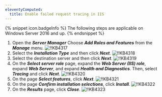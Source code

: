 ```yaml
---
eleventyComputed:
  title: Enable failed request tracing in IIS
---
```

{% snippet icon.badgeInfo %}
The following steps are applicable on Windows Server 2016 and up.
{% endsnippet %}

1. Open the ***Server Manager*** Choose ***Add Roles and Features*** from the ***Manage*** menu.
![!!KB4317](https://cdnweb.devolutions.net/docs/en/kb/KB4317.png)
1. Select the ***Installation Type*** and then click ***Next***.
![!!KB4318](https://cdnweb.devolutions.net/docs/en/kb/KB4318.png)
1. Select the destination server and then click ***Next***.
![!!KB4319](https://cdnweb.devolutions.net/docs/en/kb/KB4319.png)
1. On the ***Select server role*** page, expand the ***Web Server (IIS) role***, expand ***Web Server***, and expand ***Health and Diagnostics***. Then, select ***Tracing*** and click ***Next***.
![!!KB4320](https://cdnweb.devolutions.net/docs/en/kb/KB4320.png)
1. On the page ***Select features***, click ***Next***.
![!!KB4321](https://cdnweb.devolutions.net/docs/en/kb/KB4321.png)
1. On the page ***Confirm installation selections***, click ***Install***.
![!!KB4322](https://cdnweb.devolutions.net/docs/en/kb/KB4322.png)
1. On the ***Results*** page, click ***Close***.
![!!KB4323](https://cdnweb.devolutions.net/docs/en/kb/KB4323.png)

